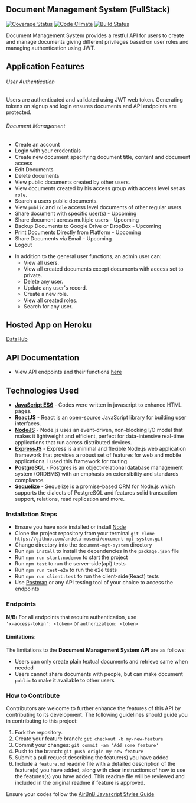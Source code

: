 ## Document Management System (FullStack)

[![Coverage Status](https://coveralls.io/repos/github/andela-ksolomon/DocumentManagementSys/badge.svg?branch=development)](https://coveralls.io/github/andela-ksolomon/DocumentManagementSys?branch=development)
 [![Code Climate](https://codeclimate.com/github/andela-ksolomon/DocumentManagementSys/badges/gpa.svg)](https://codeclimate.com/github/andela-ksolomon/DocumentManagementSys)
[![Build Status](https://travis-ci.org/andela-ksolomon/DocumentManagementSys.svg?branch=master)](https://travis-ci.org/andela-ksolomon/DocumentManagementSys)

Document Management System provides a restful API for users to create and manage documents giving different privileges based on user roles and managing authentication using JWT.

## Application Features
###### User Authentication
Users are authenticated and validated using JWT web token. Generating tokens on signup and login ensures documents and API endpoints are protected.

###### Document Management
*   Create an account
*   Login with your credentials
*   Create new document specifying document title, content and document access
*   Edit Documents
*   Delete documents
*   View public documents created by other users.
*   View documents created by his access group with access level set as `role`.
*   Search a users public documents.
*   View `public` and `role` access level documents of other regular users.
*   Share document with specific user(s) - Upcoming
*   Share document across multiple users - Upcoming
*   Backup Documents to Google Drive or DropBox - Upcoming
*   Print Documents Directly from Platform - Upcoming
*   Share Documents via Email - Upcoming
*   Logout

-   In addition to the general user functions, an admin user can:
    -   View all users.
    -   View all created documents except documents with access set to private.
    -   Delete any user.
    -   Update any user's record.
    -   Create a new role.
    -   View all created roles.
    -   Search for any user.

## Hosted App on Heroku
[DataHub](https://datahubs.herokuapp.com/)

## API Documentation
- View API endpoints and their functions [here](https://github.com/andela-ksolomon/DocumentManagementSys/)

## Technologies Used
- **[JavaScript ES6](http://es6-features.org/)** - Codes were written in javascript to enhance HTML pages.
- **[ReactJS](https://facebook.github.io/react/)** - React is an open-source JavaScript library for building user interfaces.
- **[NodeJS](https://nodejs.org/)** - Node.js uses an event-driven, non-blocking I/O model that makes it lightweight and efficient, perfect for data-intensive real-time applications that run across distributed devices.
- **[ExpressJS](https://expressjs.com/)** - Express is a minimal and flexible Node.js web application framework that provides a robust set of features for web and mobile applications. I used this framework for routing.
- **[PostgreSQL](https://www.postgresql.org/)** - Postgres is an object-relational database management system (ORDBMS) with an emphasis on extensibility and standards compliance.
- **[Sequelize](http://docs.sequelizejs.com/)** - Sequelize is a promise-based ORM for Node.js which supports the dialects of PostgreSQL and features solid transaction support, relations, read replication and more.

### **Installation Steps**
* Ensure you have `node` installed or install [Node](https://nodejs.org/en/download/)
* Clone the project repository from your terminal `git clone https://github.com/andela-moseni/document-mgt-system.git`
* Change directory into the `document-mgt-system` directory
* Run `npm install` to install the dependencies in the `package.json` file
* Run `npm run start:nodemon` to start the project
* Run `npm test` to run the server-side(api) tests
* Run `npm run test-e2e` to run the e2e tests
* Run `npm run client:test` to run the client-side(React) tests
* Use [Postman](https://www.getpostman.com/) or any API testing tool of your choice to access the endpoints

### **Endpoints**
**N/B:** For all endpoints that require authentication, use \
`'x-access-token': <token>` or `authorization: <token>`

#### Limitations:
The limitations to the **Document Management System API** are as follows:
* Users can only create plain textual documents and retrieve same when needed
* Users cannot share documents with people, but can make document `public` to make it available to other users


### How to Contribute
Contributors are welcome to further enhance the features of this API by contributing to its development. The following guidelines should guide you in contributing to this project:

1. Fork the repository.
2. Create your feature branch: `git checkout -b my-new-feature`
3. Commit your changes: `git commit -am 'Add some feature'`
4. Push to the branch: `git push origin my-new-feature`
5. Submit a pull request describing the feature(s) you have added
6. Include a `feature.md` readme file with a detailed description of the feature(s) you have added, along with clear instructions of how to use the features(s) you have added. This readme file will be reviewed and included in the original readme if feature is approved.

Ensure your codes follow the [AirBnB Javascript Styles Guide](https://github.com/airbnb/javascript)
